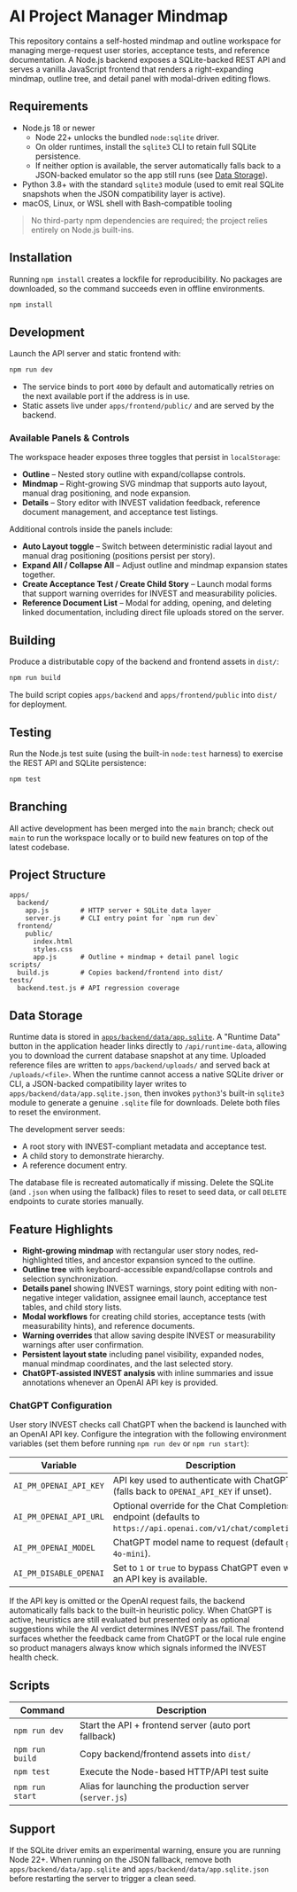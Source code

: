 # AI Project Manager Mindmap

This repository contains a self-hosted mindmap and outline workspace for managing merge-request user stories, acceptance tests, and reference documentation. A Node.js backend exposes a SQLite-backed REST API and serves a vanilla JavaScript frontend that renders a right-expanding mindmap, outline tree, and detail panel with modal-driven editing flows.

## Requirements

- Node.js 18 or newer
  - Node 22+ unlocks the bundled `node:sqlite` driver.
  - On older runtimes, install the `sqlite3` CLI to retain full SQLite persistence.
  - If neither option is available, the server automatically falls back to a JSON-backed emulator so the app still runs (see
    [Data Storage](#data-storage)).
- Python 3.8+ with the standard `sqlite3` module (used to emit real SQLite snapshots when the JSON compatibility layer is
  active).
- macOS, Linux, or WSL shell with Bash-compatible tooling

> No third-party npm dependencies are required; the project relies entirely on Node.js built-ins.

## Installation

Running `npm install` creates a lockfile for reproducibility. No packages are downloaded, so the command succeeds even in offline environments.

```bash
npm install
```

## Development

Launch the API server and static frontend with:

```bash
npm run dev
```

- The service binds to port `4000` by default and automatically retries on the next available port if the address is in use.
- Static assets live under `apps/frontend/public/` and are served by the backend.

### Available Panels & Controls

The workspace header exposes three toggles that persist in `localStorage`:

- **Outline** – Nested story outline with expand/collapse controls.
- **Mindmap** – Right-growing SVG mindmap that supports auto layout, manual drag positioning, and node expansion.
- **Details** – Story editor with INVEST validation feedback, reference document management, and acceptance test listings.

Additional controls inside the panels include:

- **Auto Layout toggle** – Switch between deterministic radial layout and manual drag positioning (positions persist per story).
- **Expand All / Collapse All** – Adjust outline and mindmap expansion states together.
- **Create Acceptance Test / Create Child Story** – Launch modal forms that support warning overrides for INVEST and measurability policies.
- **Reference Document List** – Modal for adding, opening, and deleting linked documentation, including direct file uploads stored on the server.

## Building

Produce a distributable copy of the backend and frontend assets in `dist/`:

```bash
npm run build
```

The build script copies `apps/backend` and `apps/frontend/public` into `dist/` for deployment.

## Testing

Run the Node.js test suite (using the built-in `node:test` harness) to exercise the REST API and SQLite persistence:

```bash
npm test
```

## Branching

All active development has been merged into the `main` branch; check out `main` to run the workspace locally or to build new
features on top of the latest codebase.

## Project Structure

```
apps/
  backend/
    app.js        # HTTP server + SQLite data layer
    server.js     # CLI entry point for `npm run dev`
  frontend/
    public/
      index.html
      styles.css
      app.js      # Outline + mindmap + detail panel logic
scripts/
  build.js        # Copies backend/frontend into dist/
tests/
  backend.test.js # API regression coverage
```

## Data Storage

Runtime data is stored in [`apps/backend/data/app.sqlite`](apps/backend/data/app.sqlite). A "Runtime Data" button in the application header links directly to `/api/runtime-data`, allowing you to download the current database snapshot at any time. Uploaded reference files are written to `apps/backend/uploads/` and served back at `/uploads/<file>`. When the runtime cannot access a native SQLite driver or CLI, a JSON-backed compatibility layer writes to `apps/backend/data/app.sqlite.json`, then invokes `python3`'s built-in `sqlite3` module to generate a genuine `.sqlite` file for downloads. Delete both files to reset the environment.

The development server seeds:

- A root story with INVEST-compliant metadata and acceptance test.
- A child story to demonstrate hierarchy.
- A reference document entry.

The database file is recreated automatically if missing. Delete the SQLite (and `.json` when using the fallback) files to reset to seed data, or call `DELETE` endpoints to curate stories manually.

## Feature Highlights

- **Right-growing mindmap** with rectangular user story nodes, red-highlighted titles, and ancestor expansion synced to the outline.
- **Outline tree** with keyboard-accessible expand/collapse controls and selection synchronization.
- **Details panel** showing INVEST warnings, story point editing with non-negative integer validation, assignee email launch, acceptance test tables, and child story lists.
- **Modal workflows** for creating child stories, acceptance tests (with measurability hints), and reference documents.
- **Warning overrides** that allow saving despite INVEST or measurability warnings after user confirmation.
- **Persistent layout state** including panel visibility, expanded nodes, manual mindmap coordinates, and the last selected story.
- **ChatGPT-assisted INVEST analysis** with inline summaries and issue annotations whenever an OpenAI API key is provided.

### ChatGPT Configuration

User story INVEST checks call ChatGPT when the backend is launched with an OpenAI API key. Configure the integration with the
following environment variables (set them before running `npm run dev` or `npm run start`):

| Variable | Description |
| --- | --- |
| `AI_PM_OPENAI_API_KEY` | API key used to authenticate with ChatGPT (falls back to `OPENAI_API_KEY` if unset). |
| `AI_PM_OPENAI_API_URL` | Optional override for the Chat Completions endpoint (defaults to `https://api.openai.com/v1/chat/completions`). |
| `AI_PM_OPENAI_MODEL` | ChatGPT model name to request (default `gpt-4o-mini`). |
| `AI_PM_DISABLE_OPENAI` | Set to `1` or `true` to bypass ChatGPT even when an API key is available. |

If the API key is omitted or the OpenAI request fails, the backend automatically falls back to the built-in heuristic policy.
When ChatGPT is active, heuristics are still evaluated but presented only as optional suggestions while the AI verdict determines INVEST pass/fail.
The frontend surfaces whether the feedback came from ChatGPT or the local rule engine so product managers always know which signals informed the INVEST health check.

## Scripts

| Command            | Description                                                |
| ------------------ | ---------------------------------------------------------- |
| `npm run dev`      | Start the API + frontend server (auto port fallback)       |
| `npm run build`    | Copy backend/frontend assets into `dist/`                  |
| `npm test`         | Execute the Node-based HTTP/API test suite                 |
| `npm run start`    | Alias for launching the production server (`server.js`)    |

## Support

If the SQLite driver emits an experimental warning, ensure you are running Node 22+. When running on the JSON fallback, remove both `apps/backend/data/app.sqlite` and `apps/backend/data/app.sqlite.json` before restarting the server to trigger a clean seed.
